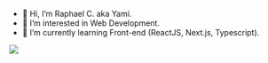 - 👋 Hi, I’m Raphael C. aka Yami.
- 👀 I’m interested in  Web Development.
- 🌱 I’m currently learning Front-end (ReactJS, Next.js, Typescript).
<img src="https://github-readme-stats.vercel.app/api?username=eoyami&theme=swift&show_icons=true">

